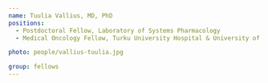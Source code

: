 ```yaml
---
name: Tuulia Vallius, MD, PhD
positions:
  - Postdoctoral Fellow, Laboratory of Systems Pharmacology
  - Medical Oncology Fellow, Turku University Hospital & University of Turku, Finland

photo: people/vallius-tuulia.jpg

group: fellows
---
```

